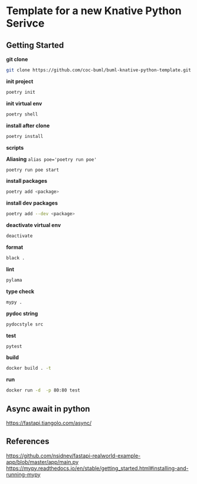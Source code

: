 # Template for a new Knative Python Serivce

## Getting Started

**git clone**

```bash
git clone https://github.com/coc-buml/buml-knative-python-template.git <new-service-name>
```

**init project**

```bash
poetry init
```

**init virtual env**

```bash
poetry shell
```

**install after clone**

```bash
poetry install
```

**scripts**

**Aliasing** `alias poe='poetry run poe'`

```bash
poetry run poe start
```

**install packages**

```bash
poetry add <package>
```

**install dev packages**

```bash
poetry add --dev <package>
```

**deactivate virtual env**

```bash
deactivate
```

**format**

```bash
black .
```

**lint**

```bash
pylama
```

**type check**

```bash
mypy .
```

**pydoc string**

```bash
pydocstyle src
```

**test**

```bash
pytest
```

**build**

```bash
docker build . -t
```

**run**

```bash
docker run -d  -p 80:80 test
```

## Async await in python

https://fastapi.tiangolo.com/async/

## References

https://github.com/nsidnev/fastapi-realworld-example-app/blob/master/app/main.py
https://mypy.readthedocs.io/en/stable/getting_started.html#installing-and-running-mypy
